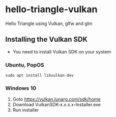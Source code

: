 # hello-triangle-vulkan
Hello Triangle using Vulkan, glfw and glm

## Installing the Vulkan SDK

- You need to install Vulkan SDK on your system

### Ubuntu, PopOS
```
sudo apt install libvulkan-dev
```

### Windows 10
1. Goto https://vulkan.lunarg.com/sdk/home
2. Download VulkanSDK-x.x.x.x-Installer.exe
3. Run installer
